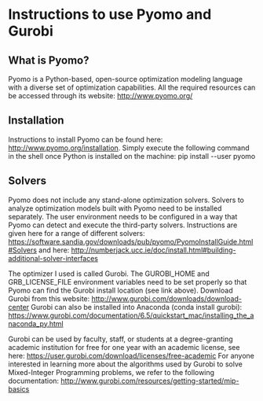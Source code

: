 # Instructions to use Pyomo and Gurobi
## What is Pyomo?
Pyomo is a Python-based, open-source optimization modeling language with a diverse set of optimization capabilities. All the required resources can be accessed through its website: <http://www.pyomo.org/>

## Installation
Instructions to install Pyomo can be found here: <http://www.pyomo.org/installation>. Simply execute the following command in the shell once Python is installed on the machine:
pip install --user pyomo

## Solvers
Pyomo does not include any stand-alone optimization solvers. Solvers to analyze optimization models built with Pyomo need to be installed separately. The user environment needs to be configured in a way that Pyomo can detect and execute the third-party solvers. Instructions are given here for a range of different solvers: <https://software.sandia.gov/downloads/pub/pyomo/PyomoInstallGuide.html#Solvers>
and here: <http://numberjack.ucc.ie/doc/install.html#building-additional-solver-interfaces>

The optimizer I used is called Gurobi. The GUROBI_HOME and GRB_LICENSE_FILE environment variables need to be set properly so that Pyomo can find the Gurobi install location (see link above). 
Download Gurobi from this website: <http://www.gurobi.com/downloads/download-center>
Gurobi can also be installed into Anaconda (conda install gurobi): <https://www.gurobi.com/documentation/6.5/quickstart_mac/installing_the_anaconda_py.html>

Gurobi can be used by faculty, staff, or students at a degree-granting academic institution for free for one year with an academic license, see here: <https://user.gurobi.com/download/licenses/free-academic>
For anyone interested in learning more about the algorithms used by Gurobi to solve Mixed-Integer Programming problems, we refer to the following documentation: <http://www.gurobi.com/resources/getting-started/mip-basics>


